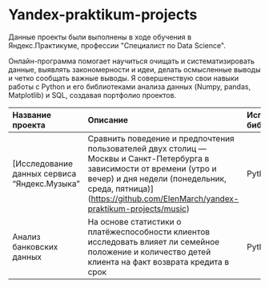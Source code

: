 # Yandex-praktikum-projects

Данные проекты были выполнены в ходе обучения в Яндекс.Практикуме, профессии "Специалист по Data Science".

Онлайн-программа помогает научиться очищать и систематизировать данные, выявлять закономерности и идеи, делать осмысленные выводы и четко сообщать важные выводы. Я совершенствую свои навыки работы с Python и его библиотеками анализа данных (Numpy, pandas, Matplotlib) и SQL, создавая портфолио проектов.

| Название проекта | Описание | Используемые библиотеки|
|:-----|:----|:----------|
| [Исследование данных сервиса “Яндекс.Музыка” | Сравнить поведение и предпочтения пользователей двух столиц — Москвы и Санкт-Петербурга в зависимости от времени (утро и вечер) и дня недели (понедельник, среда, пятница)](https://github.com/ElenMarch/yandex-praktikum-projects/music)| Python, Pandas |
| Анализ банковских данных | На основе статистики о платёжеспособности клиентов исследовать влияет ли семейное положение и количество детей клиента на факт возврата кредита в срок | Python, Pandas |

